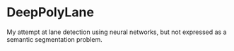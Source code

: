 # DeepPolyLane
My attempt at lane detection using neural networks, but not expressed as a semantic segmentation problem.
